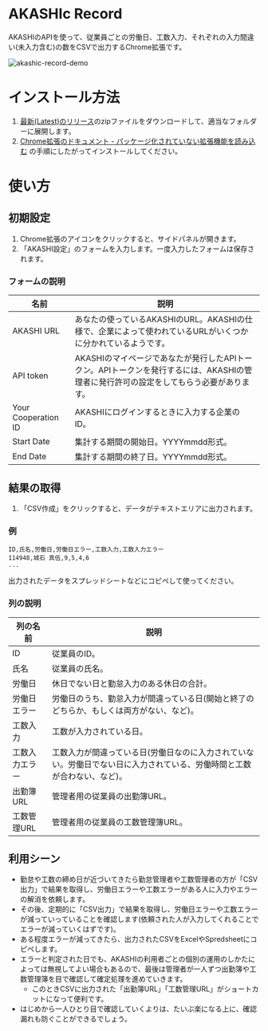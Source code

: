 # AKASHIc Record

AKASHIのAPIを使って、従業員ごとの労働日、工数入力、それぞれの入力間違い(未入力含む)の数をCSVで出力するChrome拡張です。

![akashic-record-demo](https://github.com/user-attachments/assets/d9a9ba0c-2f4f-4dab-9a6b-05736f5a199d)

# インストール方法

1. [最新(Latest)のリリース](https://github.com/mjusui/akashic-record/releases)のzipファイルをダウンロードして、適当なフォルダーに展開します。
1. [Chrome拡張のドキュメント - パッケージ化されていない拡張機能を読み込む](https://developer.chrome.com/docs/extensions/get-started/tutorial/hello-world?hl=ja#load-unpacked) の手順にしたがってインストールしてください。

# 使い方


## 初期設定

1. Chrome拡張のアイコンをクリックすると、サイドパネルが開きます。
1. 「AKASHI設定」のフォームを入力します。一度入力したフォームは保存されます。

### フォームの説明

名前 | 説明
--- | ---
AKASHI URL | あなたの使っているAKASHIのURL。AKASHIの仕様で、企業によって使われているURLがいくつかに分かれているようです。
API token | AKASHIのマイページであなたが発行したAPIトークン。APIトークンを発行するには、AKASHIの管理者に発行許可の設定をしてもらう必要があります。
Your Cooperation ID | AKASHIにログインするときに入力する企業のID。
Start Date | 集計する期間の開始日。YYYYmmdd形式。
End Date | 集計する期間の終了日。YYYYmmdd形式。

## 結果の取得

1. 「CSV作成」をクリックすると、データがテキストエリアに出力されます。

### 例

```example.csv
ID,氏名,労働日,労働日エラー,工数入力,工数入力エラー
114948,城石 真伍,9,5,4,6
...
```

出力されたデータをスプレッドシートなどにコピペして使ってください。

### 列の説明

列の名前 | 説明
---|---
ID | 従業員のID。
氏名 | 従業員の氏名。
労働日 | 休日でない日と勤怠入力のある休日の合計。
労働日エラー | 労働日のうち、勤怠入力が間違っている日(開始と終了のどちらか、もしくは両方がない、など)。
工数入力 | 工数が入力されている日。
工数入力エラー | 工数入力が間違っている日(労働日なのに入力されていない。労働日でない日に入力されている、労働時間と工数が合わない、など)。
出勤簿URL | 管理者用の従業員の出勤簿URL。
工数管理URL | 管理者用の従業員の工数管理簿URL。

## 利用シーン

- 勤怠や工数の締め日が近づいてきたら勤怠管理者や工数管理者の方が「CSV出力」で結果を取得し、労働日エラーや工数エラーがある人に入力やエラーの解消を依頼します。
- その後、定期的に「CSV出力」で結果を取得し、労働日エラーや工数エラーが減っていっていることを確認します(依頼された人が入力してくれることでエラーが減っていくはずです)。
- ある程度エラーが減ってきたら、出力されたCSVをExcelやSpredsheetにコピペします。
- エラーと判定された日でも、AKASHIの利用者ごとの個別の運用のしかたによっては無視してよい場合もあるので、最後は管理者が一人ずつ出勤簿や工数管理簿を目で確認して確定処理を進めていきます。
  - このときCSVに出力された「出勤簿URL」「工数管理URL」がショートカットになって便利です。
- はじめから一人ひとり目で確認していくよりは、たいぶ楽になる上に、確認漏れも防ぐことができるでしょう。

